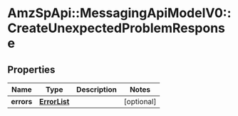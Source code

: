 # AmzSpApi::MessagingApiModelV0::CreateUnexpectedProblemResponse

## Properties
Name | Type | Description | Notes
------------ | ------------- | ------------- | -------------
**errors** | [**ErrorList**](ErrorList.md) |  | [optional] 

